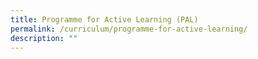 ```yaml
---
title: Programme for Active Learning (PAL)
permalink: /curriculum/programme-for-active-learning/
description: ""
---
```

